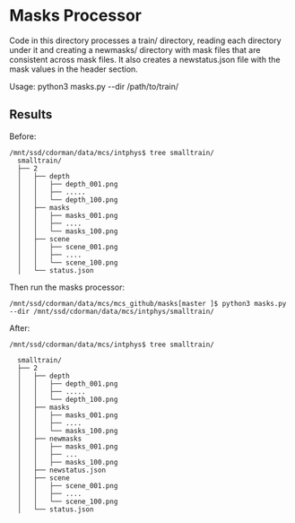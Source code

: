 
# Masks Processor

Code in this directory processes a train/ directory, reading each
directory under it and creating a newmasks/ directory with mask files
that are consistent across mask files.  It also creates a
newstatus.json file with the mask values in the header section.

Usage:
   python3 masks.py --dir /path/to/train/


## Results

Before:
```
/mnt/ssd/cdorman/data/mcs/intphys$ tree smalltrain/
  smalltrain/
  ├── 2
  │   ├── depth
  │   │   ├── depth_001.png
  │   │   ├── .....
  │   │   └── depth_100.png
  │   ├── masks
  │   │   ├── masks_001.png
  │   │   ├── ....
  │   │   └── masks_100.png
  │   ├── scene
  │   │   ├── scene_001.png
  │   │   ├── ....
  │   │   └── scene_100.png
  │   └── status.json
```

Then run the masks processor:
```
/mnt/ssd/cdorman/data/mcs/mcs_github/masks[master ]$ python3 masks.py --dir /mnt/ssd/cdorman/data/mcs/intphys/smalltrain/
```

After:
```
/mnt/ssd/cdorman/data/mcs/intphys$ tree smalltrain/

  smalltrain/
  ├── 2
  │   ├── depth
  │   │   ├── depth_001.png
  │   │   ├── .....
  │   │   └── depth_100.png
  │   ├── masks
  │   │   ├── masks_001.png
  │   │   ├── ....
  │   │   └── masks_100.png
  │   ├── newmasks
  │   │   ├── masks_001.png
  │   │   ├── ...
  │   │   ├── masks_100.png
  │   ├── newstatus.json
  │   ├── scene
  │   │   ├── scene_001.png
  │   │   ├── ....
  │   │   └── scene_100.png
  │   └── status.json
```